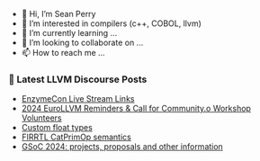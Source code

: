 - 👋 Hi, I’m Sean Perry
- 👀 I’m interested in compilers (c++, COBOL, llvm)
- 🌱 I’m currently learning ...
- 💞️ I’m looking to collaborate on ...
- 📫 How to reach me ...

<!---
s66perry/s66perry is a ✨ special ✨ repository because its `README.md` (this file) appears on your GitHub profile.
You can click the Preview link to take a look at your changes.
--->
### 📕 Latest LLVM Discourse Posts

<!-- DISCOURSE-LLVM:START -->
- [EnzymeCon Live Stream Links](https://discourse.llvm.org/t/enzymecon-live-stream-links/77933#post_1)
- [2024 EuroLLVM Reminders &amp; Call for Community.o Workshop Volunteers](https://discourse.llvm.org/t/2024-eurollvm-reminders-call-for-community-o-workshop-volunteers/77851#post_3)
- [Custom float types](https://discourse.llvm.org/t/custom-float-types/77629#post_18)
- [FIRRTL CatPrimOp semantics](https://discourse.llvm.org/t/firrtl-catprimop-semantics/77885#post_3)
- [GSoC 2024: projects, proposals and other information](https://discourse.llvm.org/t/gsoc-2024-projects-proposals-and-other-information/77331#post_4)
<!-- DISCOURSE-LLVM:END -->
